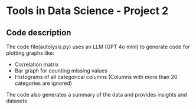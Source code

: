 # Tools in Data Science - Project 2
## Code description
The code file(autolysis.py) uses an LLM (GPT 4o mini) to generate code for plotting graphs like:
- Correlation matrix
- Bar graph for counting missing values
- Histograms of all categorical columns (Columns with more than 20 categories are ignored)

The code also generates a summary of the data and provides insights and datasets